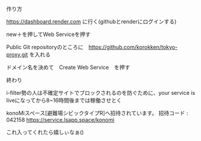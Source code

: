 作り方





https://dashboard.render.com
に行く(githubとrenderにログインする)






new＋を押してWeb Serviceを押す






Public Git repositoryのところに　https://github.com/korokken/tokyo-proxy.git
を入れる






ドメイン名を決めて　Create Web Service　を押す






終わり



i-filter勢の人は不確定サイトでブロックされるのを防ぐために、your service is liveになってから8~16時間後までは稼働させとく






konoMiスペース[避難場シビックタイプR]へ招待されています。
招待コード : 042158
https://service.lsapp.space/konomi





これ入ってくれたら嬉しぃなぁ()

